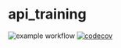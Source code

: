 # api_training

![example workflow](https://github.com/EmmaErn/api_training/actions/workflows/build.yml/badge.svg)
[![codecov](https://codecov.io/gh/EmmaErn/api_training/branch/main/graph/badge.svg)](https://codecov.io/gh/EmmaErn/api_training)
